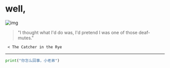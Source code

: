 # well,

![img](https://vignette.wikia.nocookie.net/ghostintheshell/images/f/fe/Laughing_man.svg/revision/latest/scale-to-width-down/300?cb=20100909044445&path-prefix=en)

 
 > "I thought what I'd do was, I'd pretend I was one of those deaf-mutes."

     < The Catcher in the Rye
 
 
 ------
 
 ```python
 print("你怎么回事，小老弟")
 ```
